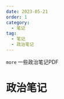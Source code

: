```yaml
---
date: 2023-05-21
order: 1
category:
  - 笔记
tag:
  - 笔记
  - 政治笔记
---
```


`more` 一些政治笔记PDF
<!-- more -->

# 政治笔记
<PDF url="/assets/政治.pdf" />
<br />
<PDF url="/assets/政治学概论.pdf" />
<br />
<PDF url="/assets/政治学概论【考前120题】.pdf" />